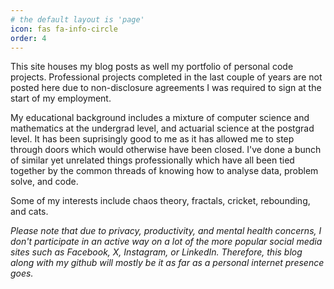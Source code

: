 ```yaml
---
# the default layout is 'page'
icon: fas fa-info-circle
order: 4
---
```


This site houses my blog posts as well my portfolio of personal code projects. Professional projects completed in the last couple of years are not posted here due to non-disclosure agreements I was required to sign at the start of my employment.

My educational background includes a mixture of computer science and mathematics at the undergrad level, and actuarial science at the postgrad level. It has been suprisingly good to me as it has allowed me to step through doors which would otherwise have been closed. I've done a bunch of similar yet unrelated things professionally which have all been tied together by the common threads of knowing how to analyse data, problem solve, and code.

Some of my interests include chaos theory, fractals, cricket, rebounding, and cats.

_Please note that due to privacy, productivity, and mental health concerns, I don't participate in an active way on a lot of the more popular social media sites such as Facebook, X, Instagram, or LinkedIn. Therefore, this blog along with my github will mostly be it as far as a personal internet presence goes._ 
